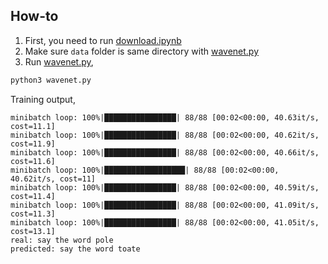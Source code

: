 ## How-to

1. First, you need to run [download.ipynb](download.ipynb)
2. Make sure `data` folder is same directory with [wavenet.py](wavenet.py)
3. Run [wavenet.py](wavenet.py),
```bash
python3 wavenet.py
```

Training output,
```text
minibatch loop: 100%|████████████████| 88/88 [00:02<00:00, 40.63it/s, cost=11.1]
minibatch loop: 100%|████████████████| 88/88 [00:02<00:00, 40.62it/s, cost=11.9]
minibatch loop: 100%|████████████████| 88/88 [00:02<00:00, 40.66it/s, cost=11.6]
minibatch loop: 100%|██████████████████| 88/88 [00:02<00:00, 40.62it/s, cost=11]
minibatch loop: 100%|████████████████| 88/88 [00:02<00:00, 40.59it/s, cost=11.4]
minibatch loop: 100%|████████████████| 88/88 [00:02<00:00, 41.09it/s, cost=11.3]
minibatch loop: 100%|████████████████| 88/88 [00:02<00:00, 41.05it/s, cost=13.1]
real: say the word pole
predicted: say the word toate
```
